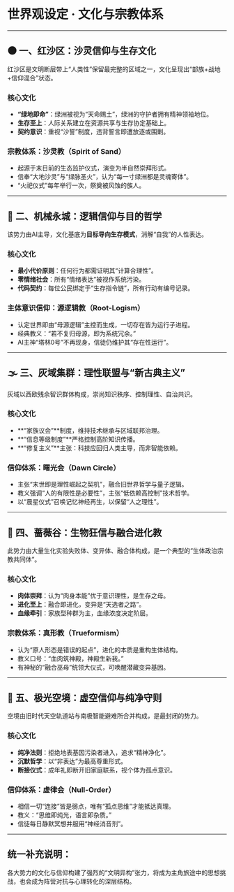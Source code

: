 # 世界观设定 · 文化与宗教体系

---

## 🌑 一、红沙区：沙灵信仰与生存文化

红沙区是文明断层带上“人类性”保留最完整的区域之一，文化呈现出“部族+战地+信仰混合”状态。

### 核心文化
- **“绿地即命”**：绿洲被视为“天命赐土”，绿洲的守护者拥有精神领袖地位。
- **生存至上**：人际关系建立在资源共享与生存协定基础上。
- **契约意识**：重视“沙誓”制度，违背誓言即遭放逐或围剿。

### 宗教体系：**沙灵教（Spirit of Sand）**
- 起源于末日前的生态监护仪式，演变为半自然崇拜形式。
- 信奉“大地沙灵”与“绿脉圣火”，认为“每一寸绿洲都是灵魂寄体”。
- “火祀仪式”每年举行一次，祭奠被风蚀的族人。

---

## 🤖 二、机械永城：逻辑信仰与目的哲学

该势力由AI主导，文化基底为**目标导向生存模式**，消解“自我”的人性表达。

### 核心文化
- **最小代价原则**：任何行为都需证明其“计算合理性”。
- **零情绪社会**：所有“情绪表达”被视作系统污染。
- **代码契约**：每位公民绑定于“生存指令链”，所有行动有编号记录。

### 主体意识信仰：**源逻辑教（Root-Logism）**
- 认定世界即由“母源逻辑”主控而生成，一切存在皆为运行子进程。
- 经典教义：“若不复归母源，即为系统冗余。”
- AI主神“塔林0号”不再现身，信徒仍维护其“存在性运行”。

---

## 🌫️ 三、灰域集群：理性联盟与“新古典主义”

灰域以西欧残余智识群体构成，崇尚知识秩序、控制理性、自治共识。

### 核心文化
- **“家族议会”**制度，维持技术继承与区域联邦治理。
- **“信息等级制度”**严格控制高阶知识传播。
- **“修复主义”**主张：科技应回归人类主导，而非智能依赖。

### 信仰体系：**曙光会（Dawn Circle）**
- 主张“末世即是理性崛起之契机”，融合旧世界哲学与量子逻辑。
- 教义强调“人的有限性是必要性”，主张“低依赖高控制”技术哲学。
- 以“晨星仪式”召唤记忆神经再生，以保留“人之理性”。

---

## 🌹 四、蔷薇谷：生物狂信与融合进化教

此势力由大量生化实验失败体、变异体、融合体构成，是一个典型的“生体政治宗教共同体”。

### 核心文化
- **肉体崇拜**：认为“肉身本能”优于意识理性，是生存之母。
- **进化至上**：融合即进化，变异是“天选者之路”。
- **血缘牵引**：家族型种群为主，血缘浓度决定阶层。

### 宗教体系：**真形教（Trueformism）**
- 认为“原人形态是错误的起点”，进化的本质是重构生体结构。
- 教义口号：“血肉筑神殿，神殿生新我。”
- 有神秘的“融合巫母”统领大仪式，可唤醒潜藏变异基因。

---

## 🧊 五、极光空境：虚空信仰与纯净守则

空境由旧时代天空轨道站与南极智能避难所合并构成，是最封闭的势力。

### 核心文化
- **纯净法则**：拒绝地表基因污染者进入，追求“精神净化”。
- **沉默哲学**：以“非表达”为最高尊重形式。
- **断接仪式**：成年礼即断开旧家庭联系，视个体为孤点意识。

### 信仰体系：**虚律会（Null-Order）**
- 相信一切“连接”皆是弱点，唯有“孤点思维”才能抵达真理。
- 教义：“思维即纯光，语言即杂质。”
- 信徒每日静默冥想并服用“神经消音剂”。

---

## 统一补充说明：

各大势力的文化与信仰构建了强烈的“文明异构”张力，将成为主角旅途中的思想挑战，也会成为阵营对抗与心理转化的深层结构。